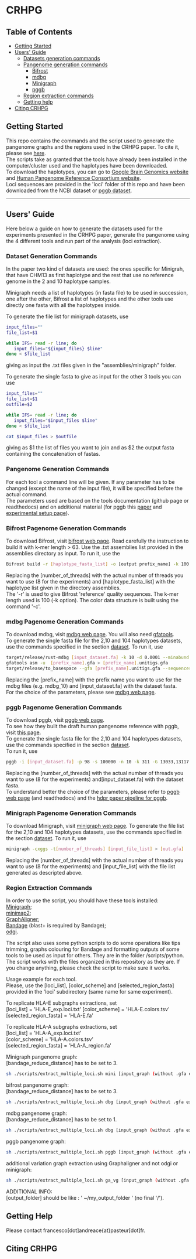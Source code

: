# CRHPG
## Table of Contents

- [Getting Started](#started)
- [Users' Guide](#uguide)
  - [Datasets generation commands](#dgen)
  - [Pangenome generation commands](#pgen)
    - [Bifrost](#bifrost)
    - [mdbg](#mdbg)
    - [Minigraph](#minigraph)
    - [pggb](#pggb)
  - [Region extraction commands](#rext)
  - [Getting help](#help)
- [Citing CRHPG](#cite)


## <a name="started"></a>Getting Started
This repo contains the commands and the script used to generate the pangenome graphs and the regions used in the CRHPG paper. To cite it, please see [here](#cite).  
The scripts take as granted that the tools have already been installed in the computer/cluster used and the haplotypes have been downloaded.  
To download the haplotypes, you can go to [Google Brain Genomics website][Google Brain Genomics] and [Human Pangenome Reference Consortium website][Human Pangenome Reference Consortium].   
Loci sequences are provided in the 'loci' folder of this repo and have been downloaded from the NCBI dataset or [pggb dataset][pggb_dataset].  

---


## <a name="uguide"></a>Users' Guide

Here below a guide on how to generate the datasets used for the experiments presented in the CRHPG paper, generate the pangenome using the 4 different tools and run part of the analysis (loci extraction).  

### <a name="dgen"></a>Dataset Generation Commands
In the paper two kind of datasets are used: the ones specific for Minigrah, that have CHM13 as first haplotype and the rest that use no reference genome in the 2 and 10 haplotype samples.  

Minigraph needs a list of haplotypes (in fasta file) to be used in succession, one after the other, Bifrost a list of haplotypes and the other tools use directly one fasta with all the haplotypes inside.  

To generate the file list for minigraph datasets, use 

```sh
input_files=""
file_list=$1

while IFS= read -r line; do
   input_files="${input_files} $line"
done < $file_list
```

giving as input the .txt files given in the "assemblies/minigraph" folder.

To generate the single fasta to give as input for the other 3 tools you can use

```sh
input_files=""
file_list=$1
outfile=$2

while IFS= read -r line; do
   input_files="$input_files $line"
done < $file_list

cat $input_files > $outfile
```
giving as $1 the list of files you want to join and as $2 the output fasta containing the concatenation of fastas. 

### <a name="Pgen"></a>Pangenome Generation Commands
For each tool a command line will be given. If any parameter has to be changed (except the name of the input file), it will be specified before the actual command.  
The parameters used are based on the tools documentation (github page or readthedocs) and on additional material (for pggb this [paper][dhpr] and [experimental setup page][hdpr_pggb]).

### <a name="bifrost"></a>Bifrost Pagenome Generation Commands

To download Bifrost, visit [bifrost web page][bifrost]. Read carefully the instruction to build it with k-mer length > 63.
Use the .txt assemblies list provided in the assemblies directory as input.
To run it, use the 

```sh
Bifrost build -r [haplotype_fasta_list] -o [output prefix_name] -k 100 -t [number_of_threads] -v -c
```
Replacing the [number_of_threads] with the actual number of threads you want to use (8 for the experiments) and [haplotype_fasta_list] with the haplotype list given in the directory assemblies.  
The '-r' is used to give Bifrost 'reference' quality sequences. The k-mer length used is 100 (-k option). The color data structure is built using the command '-c'.


### <a name="mdbg"></a>mdbg Pagenome Generation Commands

To download mdbg, visit [mdbg web page][mdbg]. You will also need [gfatools][gfatools].  
To generate the single fasta file for the 2,10 and 104 haplotypes datasets, use the commands specified in the section [dataset](#dgen).
To run it, use 

```sh
target/release/rust-mdbg [input_dataset.fa] -k 10 -d 0.0001 --minabund 1 --reference --prefix [prefix_name]
gfatools asm -u  [prefix_name].gfa > [prefix_name].unitigs.gfa
target/release/to_basespace --gfa [prefix_name].unitigs.gfa --sequences [prefix_name]
```

Replacing the [prefix_name] with the prefix name you want to use for the mdbg files (e.g. mdbg_10) and [input_dataset.fa] with the dataset fasta.   
For the choice of the parameters, please see [mdbg web page][mdbg].

### <a name="pggb"></a>pggb Pagenome Generation Commands

To download pggb, visit [pggb web page][pggb].  
To see how they built the draft human pangenome reference with pggb, visit [this page][hdpr_pggb].  
To generate the single fasta file for the 2,10 and 104 haplotypes datasets, use the commands specified in the section [dataset](#dgen).  
To run it, use 
```sh
pggb -i [input_dataset.fa] -p 98 -s 100000 -n 10 -k 311 -G 13033,13117 -O 0.03 -t [number_of_threads] -T [number_of_threads] -Z -o [output_folder]
```

Replacing the [number_of_threads] with the actual number of threads you want to use (8 for the experiments) and[input_dataset.fa] with the dataset fasta.   
To understand better the choice of the parameters, please refer to [pggb web page][pggb] (and readthedocs) and the [hdpr paper pipeline for pggb][hdpr_pggb].


### <a name="minigraph"></a>Minigraph Pagenome Generation Commands

To download Minigraph, visit [minigraph web page][minigraph]. 
To generate the file list for the 2,10 and 104 haplotypes datasets, use the commands specified in the section [dataset](#dgen).
To run it, use 
```sh
minigraph -cxggs -t[number_of_threads] [input_file_list] > [out.gfa]
```

Replacing the [number_of_threads] with the actual number of threads you want to use (8 for the experiments) and [input_file_list] with the file list generated as descripted above.

### <a name="rext"></a>Region Extraction Commands
In order to use the script, you should have these tools installed:  
[Minigraph][minigraph];  
[minimap2][minimap2];   
[GraphAligner][graphaligner];   
[Bandage][bandage] (blast+ is required by Bandage);  
[odgi][odgi].  

The script also uses some python scripts to do some operations like tips trimming, graphs colouring for Bandage and formatting outputs of some tools to be used as input for others. They are in the folder /scripts/python.  
The script works with the files organized in this repository as they are. If you change anything, please check the script to make sure it works. 

Usage example for each tool.  
Please, use the [loci_list], [color_scheme] and [selected_region_fasta] provided in the 'loci' subdirectory (same name for same experiment).

To replicate HLA-E subgraphs extractions, set   
[loci_list] = 'HLA-E_exp.loci.txt' 
[color_scheme] = 'HLA-E.colors.tsv' 
[selected_region_fasta] = 'HLA-E.fa'  

To replicate HLA-A subgraphs extractions, set    
[loci_list] = 'HLA-A_exp.loci.txt'  
[color_scheme] = 'HLA-A.colors.tsv'  
[selected_region_fasta] = 'HLA-A_region.fa'  


Minigraph pangenome graph:  
[bandage_reduce_distance] has to be set to 3.
```sh
sh ./scripts/extract_multiple_loci.sh mini [input_graph (without .gfa extension)] [loci_list] [threads] [output_folder] [color_scheme] [selected_region_fasta] [bandage_reduce_distance]
```
bifrost pangenome graph:  
[bandage_reduce_distance] has to be set to 3.
```sh
sh ./scripts/extract_multiple_loci.sh dbg [input_graph (without .gfa extension)] [loci_list] [threads] [output_folder] [color_scheme] [selected_region_fasta] [bandage_reduce_distance] bifrost
```

mdbg pangenome graph:  
[bandage_reduce_distance] has to be set to 1.
```sh
sh ./scripts/extract_multiple_loci.sh dbg [input_graph (without .gfa extension)] [loci_list] [threads] [output_folder] [color_scheme] [selected_region_fasta] [bandage_reduce_distance] mdbg
```

pggb pangenome graph:  
```sh
sh ./scripts/extract_multiple_loci.sh pggb [input_graph (without .gfa extension)] [loci_list] [threads] [output_folder] [color_scheme] [selected_region_fasta] [fasta_used_to_generate_the_pangenome] [additional_graph_length_in_bases(-c -L of odgi extract)]

```

additional variation graph extraction using Graphaligner and not odgi or minigraph:
```sh
sh ./scripts/extract_multiple_loci.sh ga_vg [input_graph (without .gfa extension)] [loci_list] [threads] [output_folder] [color_scheme] [selected_region_fasta] [bandage_reduce_distance]
```


ADDITIONAL INFO:  
[output_folder] should be like : ' ~/my_output_folder ' (no final '/').  

## <a name="help"></a>Getting Help

Please contact francesco[dot]andreace{at}pasteur[dot]fr.  

## <a name="cite"></a>Citing CRHPG



[Google Brain Genomics]: https://console.cloud.google.com/storage/browser/brain-genomics-public/research/deepconsensus/publication/analysis/genome_assembly
[Human Pangenome Reference Consortium]: https://s3-us-west-2.amazonaws.com/human-pangenomics/index.html?prefix=working/
[minigraph]:https://github.com/lh3/minigraph
[pggb]:https://github.com/pangenome/pggb
[mdbg]:https://github.com/ekimb/rust-mdbg
[bifrost]:https://github.com/pmelsted/bifrost
[hdpr_pggb]:https://github.com/pangenome/HPRCyear1v2genbank
[gfatools]:[https://github.com/lh3/gfatools]
[minimap2]:[https://github.com/lh3/minimap2]
[graphaligner]:[https://github.com/maickrau/GraphAligner]
[odgi]:[https://github.com/pangenome/odgi]
[bandage]:[https://github.com/rrwick/Bandage]

[dhpr]:[https://www.biorxiv.org/content/10.1101/2022.07.09.499321v1]
[pggb_dataset]:[https://github.com/pangenome/pggb/tree/master/data/HLA]
